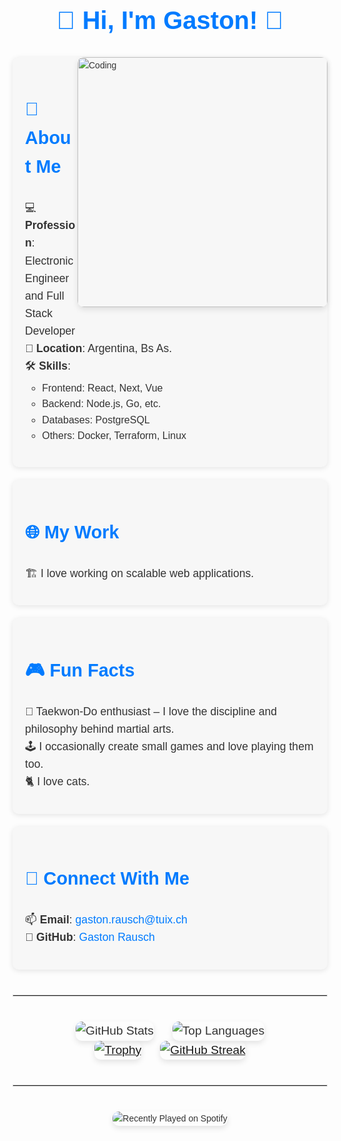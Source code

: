 <div style="font-family: 'Arial', sans-serif; color: #333; line-height: 1.6;">

  <h1 style="display: flex; align-items: center; justify-content: center; font-size: 2.5rem; color: #007BFF;">👋 Hi, I'm Gaston! 🧉</h1>

  <img align="right" alt="Coding" width="400" src="https://github.com/user-attachments/assets/30dc8069-701a-4b86-820e-79f8063fad47" style="border-radius: 10px; box-shadow: 0 4px 10px rgba(0, 0, 0, 0.1);">

  <section style="max-width: 900px; margin: 20px auto; padding: 20px; background-color: #f7f7f7; border-radius: 10px; box-shadow: 0 2px 8px rgba(0, 0, 0, 0.1);">
    <h3 style="font-size: 1.8rem; color: #007BFF;">🌟 About Me</h3>
    <ul style="list-style-type: none; padding-left: 0; font-size: 1.1rem;">
      <li>💻 <strong>Profession</strong>: Electronic Engineer and Full Stack Developer</li>
      <li>📍 <strong>Location</strong>: Argentina, Bs As.</li>
      <li>🛠️ <strong>Skills</strong>: 
        <ul style="margin-top: 8px; font-size: 1rem;">
          <li>Frontend: React, Next, Vue</li>
          <li>Backend: Node.js, Go, etc.</li>
          <li>Databases: PostgreSQL</li>
          <li>Others: Docker, Terraform, Linux</li>
        </ul>
      </li>
    </ul>
  </section>

  <section style="max-width: 900px; margin: 20px auto; padding: 20px; background-color: #f7f7f7; border-radius: 10px; box-shadow: 0 2px 8px rgba(0, 0, 0, 0.1);">
    <h3 style="font-size: 1.8rem; color: #007BFF;">🌐 My Work</h3>
    <p style="font-size: 1.1rem;">🏗️ I love working on scalable web applications.</p>
  </section>

  <section style="max-width: 900px; margin: 20px auto; padding: 20px; background-color: #f7f7f7; border-radius: 10px; box-shadow: 0 2px 8px rgba(0, 0, 0, 0.1);">
    <h3 style="font-size: 1.8rem; color: #007BFF;">🎮 Fun Facts</h3>
    <ul style="list-style-type: none; padding-left: 0; font-size: 1.1rem;">
      <li>🥋 Taekwon-Do enthusiast – I love the discipline and philosophy behind martial arts.</li>
      <li>🕹️ I occasionally create small games and love playing them too.</li>
      <li>🐈 I love cats.</li>
    </ul>
  </section>

  <section style="max-width: 900px; margin: 20px auto; padding: 20px; background-color: #f7f7f7; border-radius: 10px; box-shadow: 0 2px 8px rgba(0, 0, 0, 0.1);">
    <h3 style="font-size: 1.8rem; color: #007BFF;">💬 Connect With Me</h3>
    <ul style="list-style-type: none; padding-left: 0; font-size: 1.1rem;">
      <li>📫 <strong>Email</strong>: <a href="mailto:gaston.rausch@tuix.ch" style="color: #007BFF; text-decoration: none;">gaston.rausch@tuix.ch</a></li>
      <li>🌟 <strong>GitHub</strong>: <a href="https://github.com/gaston-rausch-tuix" style="color: #007BFF; text-decoration: none;">Gaston Rausch</a></li>
    </ul>
  </section>

  <hr style="border: 1px solid #ddd; margin: 40px 0;">
  
  <section style="display: flex; justify-content: center; gap: 30px; font-size: 1.2rem;">
      <img src="https://github-readme-stats.vercel.app/api?username=gaston-rausch-tuix&show_icons=true&hide_title=true&count_private=true&hide=prs&theme=tokyonight" alt="GitHub Stats" style="max-width: 100%; border-radius: 10px; box-shadow: 0 4px 10px rgba(0, 0, 0, 0.1);">
      <img src="https://github-readme-stats.vercel.app/api/top-langs/?username=gaston-rausch-tuix&layout=compact&theme=tokyonight" alt="Top Languages" style="max-width: 100%; border-radius: 10px; box-shadow: 0 4px 10px rgba(0, 0, 0, 0.1);">
    </section>


  <section style="display: flex; justify-content: center; align-items: center; gap: 30px; font-size: 1.2rem;">
    <a href="https://github.com/gaston-rausch-tuix/github-profile-trophy">
      <img src="https://github-profile-trophy.vercel.app/?username=gaston-rausch-tuix" alt="Trophy" style="max-width: 100%; border-radius: 10px; box-shadow: 0 4px 10px rgba(0, 0, 0, 0.1);">
    </a>
    <a href="https://git.io/streak-stats">
      <img src="https://github-readme-streak-stats.herokuapp.com/?user=gaston-rausch-tuix" alt="GitHub Streak" style="max-width: 100%; border-radius: 10px; box-shadow: 0 4px 10px rgba(0, 0, 0, 0.1);">
    </a>
  </section>

  <hr style="border: 1px solid #ddd; margin: 40px 0;">

  <section style="text-align: center;">
    <img src="https://spotify-recently-played-readme.vercel.app/api?user=21azjgsedrvj6yvadlpjclkyy&unique={true|1|on|yes}&count=1" alt="Recently Played on Spotify" style="max-width: 100%; border-radius: 10px; box-shadow: 0 4px 10px rgba(0, 0, 0, 0.1);">
  </section>

</div>
